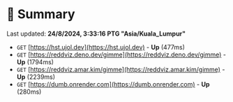 # 📖 Summary
Last updated: **24/8/2024, 3:33:16 PTG "Asia/Kuala_Lumpur"**

- `GET` [https://hst.ujol.dev](https://hst.ujol.dev) - **Up** (477ms)
- `GET` [https://reddviz.deno.dev/gimme](https://reddviz.deno.dev/gimme) - **Up** (1794ms)
- `GET` [https://reddviz.amar.kim/gimme](https://reddviz.amar.kim/gimme) - **Up** (2239ms)
- `GET` [https://dumb.onrender.com](https://dumb.onrender.com) - **Up** (280ms)
